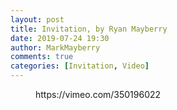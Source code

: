 ```yaml
---
layout: post
title: Invitation, by Ryan Mayberry
date: 2019-07-24 19:30
author: MarkMayberry
comments: true
categories: [Invitation, Video]
---
```

<!-- wp:core-embed/vimeo {"url":"https://vimeo.com/350196022","type":"video","providerNameSlug":"vimeo","className":"wp-embed-aspect-4-3 wp-has-aspect-ratio"} -->
<figure class="wp-block-embed-vimeo wp-block-embed is-type-video is-provider-vimeo wp-embed-aspect-4-3 wp-has-aspect-ratio"><div class="wp-block-embed__wrapper">
https://vimeo.com/350196022
</div></figure>
<!-- /wp:core-embed/vimeo -->
